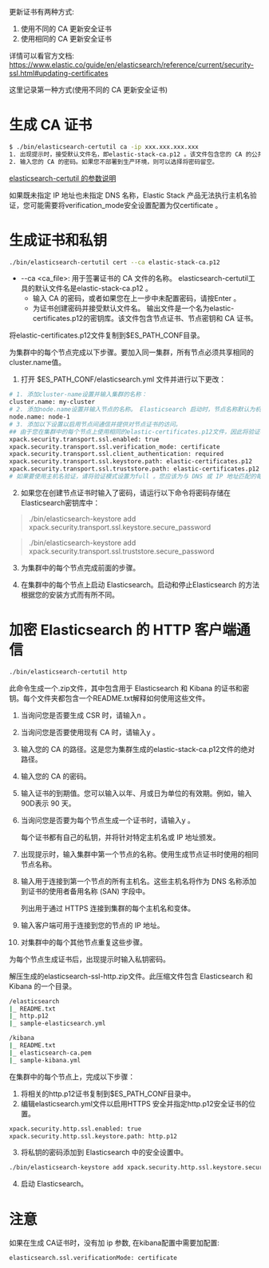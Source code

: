 





更新证书有两种方式:
1. 使用不同的 CA 更新安全证书
2. 使用相同的 CA 更新安全证书

详情可以看官方文档: https://www.elastic.co/guide/en/elasticsearch/reference/current/security-ssl.html#updating-certificates

这里记录第一种方式(使用不同的 CA 更新安全证书)


# 生成 CA 证书
```bash
$ ./bin/elasticsearch-certutil ca -ip xxx.xxx.xxx.xxx
1. 出现提示时，接受默认文件名，即elastic-stack-ca.p12 。该文件包含您的 CA 的公共证书以及用于为每个节点签署证书的私钥。
2. 输入您的 CA 的密码。如果您不部署到生产环境，则可以选择将密码留空。
```
[elasticsearch-certutil 的参数说明](https://www.elastic.co/guide/en/elasticsearch/reference/current/certutil.html#certutil-cert)

如果既未指定 IP 地址也未指定 DNS 名称，Elastic Stack 产品无法执行主机名验证，您可能需要将verification_mode安全设置配置为仅certificate 。



# 生成证书和私钥
```bash
./bin/elasticsearch-certutil cert --ca elastic-stack-ca.p12
```
- --ca <ca_file>: 用于签署证书的 CA 文件的名称。 elasticsearch-certutil工具的默认文件名是elastic-stack-ca.p12 。
    - 输入 CA 的密码，或者如果您在上一步中未配置密码，请按Enter 。
    - 为证书创建密码并接受默认文件名。 输出文件是一个名为elastic-certificates.p12的密钥库。该文件包含节点证书、节点密钥和 CA 证书。

将elastic-certificates.p12文件复制到$ES_PATH_CONF目录。

为集群中的每个节点完成以下步骤。要加入同一集群，所有节点必须共享相同的cluster.name值。

1. 打开 $ES_PATH_CONF/elasticsearch.yml 文件并进行以下更改：
```bash
# 1. 添加cluster-name设置并输入集群的名称：
cluster.name: my-cluster
# 2. 添加node.name设置并输入节点的名称。 Elasticsearch 启动时，节点名称默认为机器的主机名。
node.name: node-1
# 3. 添加以下设置以启用节点间通信并提供对节点证书的访问。
## 由于您在集群中的每个节点上使用相同的elastic-certificates.p12文件，因此将验证模式设置为certificate ：
xpack.security.transport.ssl.enabled: true
xpack.security.transport.ssl.verification_mode: certificate 
xpack.security.transport.ssl.client_authentication: required
xpack.security.transport.ssl.keystore.path: elastic-certificates.p12
xpack.security.transport.ssl.truststore.path: elastic-certificates.p12
# 如果要使用主机名验证，请将验证模式设置为full 。您应该为与 DNS 或 IP 地址匹配的每个主机生成不同的证书。请参阅 xpack.security.transport.ssl.verification_mode TLS 设置中的参数。
```
2. 如果您在创建节点证书时输入了密码，请运行以下命令将密码存储在Elasticsearch密钥库中：
> ./bin/elasticsearch-keystore add xpack.security.transport.ssl.keystore.secure_password

> ./bin/elasticsearch-keystore add xpack.security.transport.ssl.truststore.secure_password

3. 为集群中的每个节点完成前面的步骤。

4. 在集群中的每个节点上启动 Elasticsearch。启动和停止Elasticsearch 的方法根据您的安装方式而有所不同。

# 加密 Elasticsearch 的 HTTP 客户端通信

```bash
./bin/elasticsearch-certutil http
```
此命令生成一个.zip文件，其中包含用于 Elasticsearch 和 Kibana 的证书和密钥。每个文件夹都包含一个README.txt解释如何使用这些文件。

1. 当询问您是否要生成 CSR 时，请输入n 。
2. 当询问您是否要使用现有 CA 时，请输入y 。
3. 输入您的 CA 的路径。这是您为集群生成的elastic-stack-ca.p12文件的绝对路径。
4. 输入您的 CA 的密码。
5. 输入证书的到期值。您可以输入以年、月或日为单位的有效期。例如，输入90D表示 90 天。
6. 当询问您是否要为每个节点生成一个证书时，请输入y 。

   每个证书都有自己的私钥，并将针对特定主机名或 IP 地址颁发。

7. 出现提示时，输入集群中第一个节点的名称。使用生成节点证书时使用的相同节点名称。
8. 输入用于连接到第一个节点的所有主机名。这些主机名将作为 DNS 名称添加到证书的使用者备用名称 (SAN) 字段中。

    列出用于通过 HTTPS 连接到集群的每个主机名和变体。

9. 输入客户端可用于连接到您的节点的 IP 地址。
10. 对集群中的每个其他节点重复这些步骤。


为每个节点生成证书后，出现提示时输入私钥密码。

解压生成的elasticsearch-ssl-http.zip文件。此压缩文件包含 Elasticsearch 和 Kibana 的一个目录。
```bash
/elasticsearch
|_ README.txt
|_ http.p12
|_ sample-elasticsearch.yml

/kibana
|_ README.txt
|_ elasticsearch-ca.pem
|_ sample-kibana.yml
```
在集群中的每个节点上，完成以下步骤：

1. 将相关的http.p12证书复制到$ES_PATH_CONF目录中。
2. 编辑elasticsearch.yml文件以启用HTTPS 安全并指定http.p12安全证书的位置。

```bash
xpack.security.http.ssl.enabled: true
xpack.security.http.ssl.keystore.path: http.p12
```
3. 将私钥的密码添加到 Elasticsearch 中的安全设置中。

```bash
./bin/elasticsearch-keystore add xpack.security.http.ssl.keystore.secure_password
```
4. 启动 Elasticsearch。



# 注意
如果在生成 CA证书时，没有加 ip 参数, 在kibana配置中需要加配置:
```bash
elasticsearch.ssl.verificationMode: certificate
```













